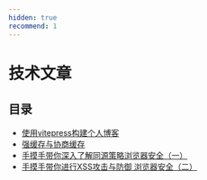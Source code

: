 ```yaml
---
hidden: true
recommend: 1
---
```

# 技术文章

## 目录
* [使用vitepress构建个人博客](./building-blog-with-vitepress.md)
* [强缓存与协商缓存](./strong-caching-and-negotiated-caching.md)
* [手摸手带你深入了解同源策略浏览器安全（一）](./same-origin-policy.md)
* [手摸手带你进行XSS攻击与防御 浏览器安全（二）](./xss.md)
